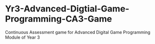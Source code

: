 # Yr3-Advanced-Digtial-Game-Programming-CA3-Game


Continuous Assessment game for Advanced Digital Game Programming Module of Year 3
